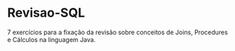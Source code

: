 # Revisao-SQL
7 exercícios para a fixação da revisão sobre conceitos de Joins, Procedures e Cálculos na linguagem Java.
